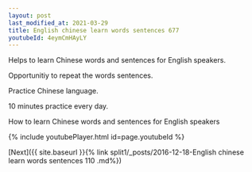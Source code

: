 ```yaml
---
layout: post
last_modified_at: 2021-03-29
title: English chinese learn words sentences 677 
youtubeId: 4eymCmHAyLY
---
```

 
 
Helps to learn Chinese words and sentences for English speakers.

Opportunitiy to repeat the words sentences. 

Practice Chinese language. 
 
10 minutes practice every day. 
 
How to learn Chinese words and sentences for English speakers 
 
{% include youtubePlayer.html id=page.youtubeId %}
 
 
[Next]({{ site.baseurl }}{% link  split1/_posts/2016-12-18-English chinese learn words sentences 110 .md%})
 
